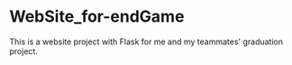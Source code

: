 # WebSite_for-endGame
This is a website project with Flask for me and my teammates' graduation project. 
